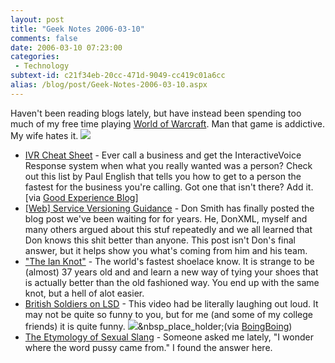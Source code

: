 ```yaml
---
layout: post
title: "Geek Notes 2006-03-10"
comments: false
date: 2006-03-10 07:23:00
categories:
 - Technology
subtext-id: c21f34eb-20cc-471d-9049-cc419c01a6cc
alias: /blog/post/Geek-Notes-2006-03-10.aspx
---
```



Haven't been reading blogs lately, but have instead been spending too much of my free time playing [World of Warcraft](http://www.worldofwarcraft.com/). Man that game is addictive. My wife hates it. ![](http://www.peterprovost.org/Files/smile1.gif)

  * [IVR Cheat Sheet](http://paulenglish.com/ivr/) - Ever call a business and get the InteractiveVoice Response system when what you really wanted was a person? Check out this list by Paul English that tells you how to get to a person the fastest for the business you're calling. Got one that isn't there? Add it. [via [Good Experience Blog](http://www.goodexperience.com/blog/index.php)]
  * [[Web] Service Versioning Guidance](http://blogs.msdn.com/donsmith/archive/2006/01/31/520338.aspx) - Don Smith has finally posted the blog post we've been waiting for for years. He, DonXML, myself and many others argued about this stuf repeatedly and we all learned that Don knows this shit better than anyone. This post isn't Don's final answer, but it helps show you what's coming from him and his team.
  * ["The Ian Knot"](http://www.fieggen.com/shoelace/ianknot.htm) - The world's fastest shoelace know. It is strange to be (almost) 37 years old and and learn a new way of tying your shoes that is actually better than the old fashioned way. You end up with the same knot, but a hell of alot easier.
  * [British Soldiers on LSD](http://video.google.com/videoplay?docid=517198059628627413) - This video had be literally laughing out loud. It may not be quite so funny to you, but for me (and some of my college friends) it is quite funny. ![](http://www.peterprovost.org/Files/smile1.gif)&nbsp_place_holder;(via [BoingBoing](http://www.boingboing.net/2006/02/03/old_video_of_british.html))
  * [The Etymology of Sexual Slang](http://www.takeourword.com/pt.html) - Someone asked me lately, "I wonder where the word pussy came from." I found the answer here.
